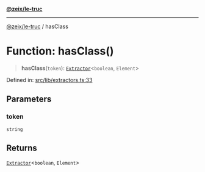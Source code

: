 [**@zeix/le-truc**](../README.md)

---

[@zeix/le-truc](../globals.md) / hasClass

# Function: hasClass()

> **hasClass**(`token`): [`Extractor`](../type-aliases/Extractor.md)\<`boolean`, `Element`\>

Defined in: [src/lib/extractors.ts:33](https://github.com/zeixcom/le-truc/blob/a2e3a5bb1b7ab9e964c80c41c9edbb895cf2ce79/src/lib/extractors.ts#L33)

## Parameters

### token

`string`

## Returns

[`Extractor`](../type-aliases/Extractor.md)\<`boolean`, `Element`\>
